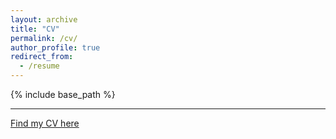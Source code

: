 ```yaml
---
layout: archive
title: "CV"
permalink: /cv/
author_profile: true
redirect_from:
  - /resume
---
```


{% include base_path %}

---


[Find my CV here](files/ZHAOJunliCV_2023.pdf)
